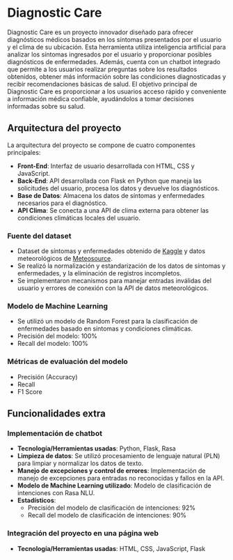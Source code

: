 # Diagnostic Care 

Diagnostic Care es un proyecto innovador diseñado para ofrecer diagnósticos médicos basados en los síntomas presentados por el usuario y el clima de su ubicación. Esta herramienta utiliza inteligencia artificial para analizar los síntomas ingresados por el usuario y proporcionar posibles diagnósticos de enfermedades. Además, cuenta con un chatbot integrado que permite a los usuarios realizar preguntas sobre los resultados obtenidos, obtener más información sobre las condiciones diagnosticadas y recibir recomendaciones básicas de salud. El objetivo principal de Diagnostic Care es proporcionar a los usuarios acceso rápido y conveniente a información médica confiable, ayudándolos a tomar decisiones informadas sobre su salud.


## Arquitectura del proyecto

La arquitectura del proyecto se compone de cuatro componentes principales:
- **Front-End**: Interfaz de usuario desarrollada con HTML, CSS y JavaScript.
- **Back-End**: API desarrollada con Flask en Python que maneja las solicitudes del usuario, procesa los datos y devuelve los diagnósticos.
- **Base de Datos**: Almacena los datos de síntomas y enfermedades necesarios para el diagnóstico.
- **API Clima**: Se conecta a una API de clima externa para obtener las condiciones climáticas locales del usuario.


### Fuente del dataset
- Dataset de síntomas y enfermedades obtenido de [Kaggle](https://www.kaggle.com/) y datos meteorológicos de [Meteosource](https://www.meteosource.com/api/v1/free/point).
- Se realizó la normalización y estandarización de los datos de síntomas y enfermedades, y la eliminación de registros incompletos.
- Se implementaron mecanismos para manejar entradas inválidas del usuario y errores de conexión con la API de datos meteorológicos.

### Modelo de Machine Learning 
- Se utilizó un modelo de Random Forest para la clasificación de enfermedades basado en síntomas y condiciones climáticas.
- Precisión del modelo: 100%
- Recall del modelo: 100%
  

### Métricas de evaluación del modelo
- Precisión (Accuracy)
- Recall
- F1 Score

## Funcionalidades extra

### Implementación de chatbot
- **Tecnología/Herramientas usadas**: Python, Flask, Rasa
- **Limpieza de datos**: Se utilizó procesamiento de lenguaje natural (PLN) para limpiar y normalizar los datos de texto.
- **Manejo de excepciones y control de errores**: Implementación de manejo de excepciones para entradas no reconocidas y fallos en la API.
- **Modelo de Machine Learning utilizado**: Modelo de clasificación de intenciones con Rasa NLU.
- **Estadísticos**:
  - Precisión del modelo de clasificación de intenciones: 92%
  - Recall del modelo de clasificación de intenciones: 90%

### Integración del proyecto en una página web
- **Tecnología/Herramientas usadas**: HTML, CSS, JavaScript, Flask
